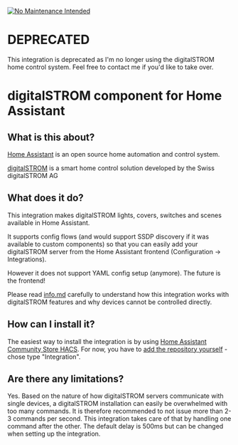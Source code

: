 [![No Maintenance Intended](http://unmaintained.tech/badge.svg)](http://unmaintained.tech/)

# DEPRECATED

This integration is deprecated as I'm no longer using the digitalSTROM home control system. Feel free to contact me if you'd like to take over.

# digitalSTROM component for Home Assistant

## What is this about?

[Home Assistant](https://www.home-assistant.io/) is an open source home automation and control system.

[digitalSTROM](https://www.digitalstrom.com/) is a smart home control solution developed by the Swiss digitalSTROM AG

## What does it do?

This integration makes digitalSTROM lights, covers, switches and scenes available in Home Assistant.

It supports config flows (and would support SSDP discovery if it was available to custom components) so that you can easily add your digitalSTROM server from the Home Assistant frontend (Configuration -> Integrations).

However it does not support YAML config setup (anymore). The future is the frontend!

Please read [info.md](info.md) carefully to understand how this integration works with digitalSTROM features and why devices cannot be controlled directly.

## How can I install it?

The easiest way to install the integration is by using [Home Assistant Community Store HACS](https://hacs.netlify.com/).
For now, you have to [add the repository yourself](https://hacs.netlify.com/usage/settings/#add-custom-repositories) - chose type "Integration".

## Are there any limitations?

Yes. Based on the nature of how digitalSTROM servers communicate with single devices, a digitalSTROM installation can easily be overwhelmed with too many commands. It is therefore recommended to not issue more than 2-3 commands per second. This integration takes care of that by handling one command after the other. The default delay is 500ms but can be changed when setting up the integration.
